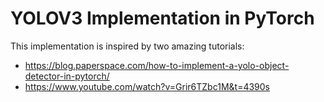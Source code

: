 # YOLOV3 Implementation in PyTorch

This implementation is inspired by two amazing tutorials:
- https://blog.paperspace.com/how-to-implement-a-yolo-object-detector-in-pytorch/
- https://www.youtube.com/watch?v=Grir6TZbc1M&t=4390s